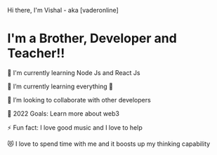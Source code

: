 Hi there, I'm Vishal - aka [vaderonline] 
<h1>I'm a Brother, Developer and Teacher!!
</h1>

🔭 I'm currently learning Node Js and React Js

🌱 I’m currently learning everything 🤣

👯 I’m looking to collaborate with other developers

🥅 2022 Goals: Learn more about web3

⚡ Fun fact: I love good music and I love to help

😻 I love to spend time with me and it boosts up my thinking capability


